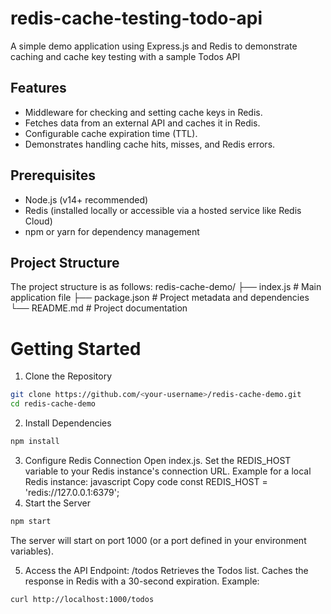 # redis-cache-testing-todo-api

A simple demo application using Express.js and Redis to demonstrate caching and cache key testing with a sample Todos API

## Features

- Middleware for checking and setting cache keys in Redis.
- Fetches data from an external API and caches it in Redis.
- Configurable cache expiration time (TTL).
- Demonstrates handling cache hits, misses, and Redis errors.

## Prerequisites

- Node.js (v14+ recommended)
- Redis (installed locally or accessible via a hosted service like Redis Cloud)
- npm or yarn for dependency management

## Project Structure

The project structure is as follows:
redis-cache-demo/
├── index.js         # Main application file
├── package.json     # Project metadata and dependencies
└── README.md        # Project documentation

# Getting Started

1. Clone the Repository
```bash
git clone https://github.com/<your-username>/redis-cache-demo.git
cd redis-cache-demo

```
2. Install Dependencies
```bash
npm install
```
3. Configure Redis Connection
Open index.js.
Set the REDIS_HOST variable to your Redis instance's connection URL. Example for a local Redis instance:
javascript
Copy code
const REDIS_HOST = 'redis://127.0.0.1:6379';
4. Start the Server
```bash
npm start
```
The server will start on port 1000 (or a port defined in your environment variables).

5. Access the API
Endpoint: /todos
Retrieves the Todos list.
Caches the response in Redis with a 30-second expiration.
Example:
```bash
curl http://localhost:1000/todos
```
